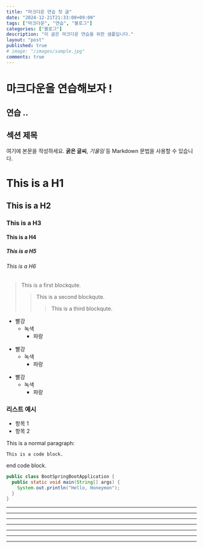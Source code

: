 ```yaml
---
title: "마크다운 연습 첫 글"
date: "2024-12-21T21:33:00+09:00"
tags: ["마크다운", "연습", "블로그"]
categories: ["블로그"]
description: "이 글은 마크다운 연습을 위한 샘플입니다."
layout: "post"
published: true
# image: "/images/sample.jpg"
comments: true
---
```


마크다운을 연습해보자 !
=============

연습 ..
-------------

## 섹션 제목

여기에 본문을 작성하세요. **굵은 글씨**, *기울임* 등 Markdown 문법을 사용할 수 있습니다.

# This is a H1
## This is a H2
### This is a H3
#### This is a H4
##### This is a H5
###### This is a H6

> This is a first blockqute.
>	> This is a second blockqute.
>	>	> This is a third blockqute.

* 빨강
  * 녹색
    * 파랑

+ 빨강
  + 녹색
    + 파랑

- 빨강
  - 녹색
    - 파랑

### 리스트 예시
- 항목 1
- 항목 2

This is a normal paragraph:

    This is a code block.
    
end code block.

```java
public class BootSpringBootApplication {
  public static void main(String[] args) {
    System.out.println("Hello, Honeymon");
  }
}
```
* * *
* * *
* * *
* * *
* * *
* * *
* * *